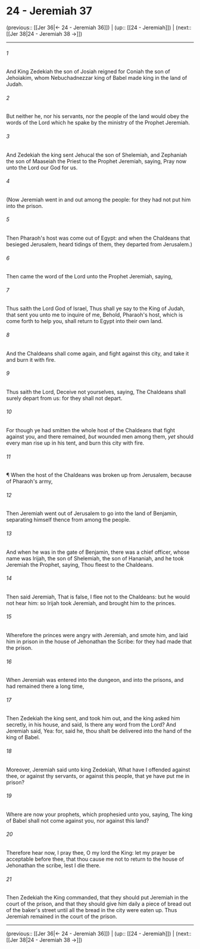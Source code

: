 # 24 - Jeremiah 37

(previous:: [[Jer 36|← 24 - Jeremiah 36]]) | (up:: [[24 - Jeremiah]]) | (next:: [[Jer 38|24 - Jeremiah 38 →]])

***


###### 1 
And King Zedekiah the son of Josiah reigned for Coniah the son of Jehoiakim, whom Nebuchadnezzar king of Babel made king in the land of Judah. 

###### 2 
But neither he, nor his servants, nor the people of the land would obey the words of the Lord which he spake by the ministry of the Prophet Jeremiah. 

###### 3 
And Zedekiah the king sent Jehucal the son of Shelemiah, and Zephaniah the son of Maaseiah the Priest to the Prophet Jeremiah, saying, Pray now unto the Lord our God for us. 

###### 4 
(Now Jeremiah went in and out among the people: for they had not put him into the prison. 

###### 5 
Then Pharaoh's host was come out of Egypt: and when the Chaldeans that besieged Jerusalem, heard tidings of them, they departed from Jerusalem.) 

###### 6 
Then came the word of the Lord unto the Prophet Jeremiah, saying, 

###### 7 
Thus saith the Lord God of Israel, Thus shall ye say to the King of Judah, that sent you unto me to inquire of me, Behold, Pharaoh's host, which is come forth to help you, shall return to Egypt into their own land. 

###### 8 
And the Chaldeans shall come again, and fight against this city, and take it and burn it with fire. 

###### 9 
Thus saith the Lord, Deceive not yourselves, saying, The Chaldeans shall surely depart from us: for they shall not depart. 

###### 10 
For though ye had smitten the whole host of the Chaldeans that fight against you, and there remained, _but_ wounded men among them, _yet_ should every man rise up in his tent, and burn this city with fire. 

###### 11 
¶ When the host of the Chaldeans was broken up from Jerusalem, because of Pharaoh's army, 

###### 12 
Then Jeremiah went out of Jerusalem to go into the land of Benjamin, separating himself thence from among the people. 

###### 13 
And when he was in the gate of Benjamin, there was a chief officer, whose name was Irijah, the son of Shelemiah, the son of Hananiah, and he took Jeremiah the Prophet, saying, Thou fleest to the Chaldeans. 

###### 14 
Then said Jeremiah, That is false, I flee not to the Chaldeans: but he would not hear him: so Irijah took Jeremiah, and brought him to the princes. 

###### 15 
Wherefore the princes were angry with Jeremiah, and smote him, and laid him in prison in the house of Jehonathan the Scribe: for they had made that the prison. 

###### 16 
When Jeremiah was entered into the dungeon, and into the prisons, and had remained there a long time, 

###### 17 
Then Zedekiah the king sent, and took him out, and the king asked him secretly, in his house, and said, Is there any word from the Lord? And Jeremiah said, Yea: for, said he, thou shalt be delivered into the hand of the king of Babel. 

###### 18 
Moreover, Jeremiah said unto king Zedekiah, What have I offended against thee, or against thy servants, or against this people, that ye have put me in prison? 

###### 19 
Where are now your prophets, which prophesied unto you, saying, The king of Babel shall not come against you, nor against this land? 

###### 20 
Therefore hear now, I pray thee, O my lord the King: let my prayer be acceptable before thee, that thou cause me not to return to the house of Jehonathan the scribe, lest I die there. 

###### 21 
Then Zedekiah the King commanded, that they should put Jeremiah in the court of the prison, and that they should give him daily a piece of bread out of the baker's street until all the bread in the city were eaten up. Thus Jeremiah remained in the court of the prison.

***

(previous:: [[Jer 36|← 24 - Jeremiah 36]]) | (up:: [[24 - Jeremiah]]) | (next:: [[Jer 38|24 - Jeremiah 38 →]])
